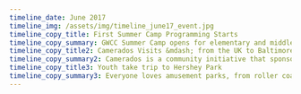 ```yaml
---
timeline_date: June 2017
timeline_img: /assets/img/timeline_june17_event.jpg
timeline_copy_title: First Summer Camp Programming Starts
timeline_copy_summary: GWCC Summer Camp opens for elementary and middle school youth enrolling over 25 kids, and employing 12 youth workers.
timeline_copy_title2: Camerados Visits &mdash; from the UK to Baltimore
timeline_copy_summary2: Camerados is a community initiative that sponsors public living rooms to communal spaces.  The mission is to encourage people to help each other, have discussions, and share in an open forum.
timeline_copy_title3: Youth take trip to Hershey Park
timeline_copy_summary3: Everyone loves amusement parks, from roller coasters to water rides the youth enjoy a summer day playing games and taking rides
---
```

